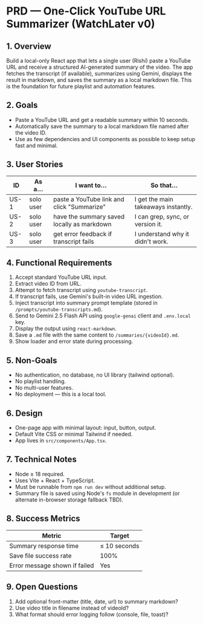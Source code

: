 # PRD — One-Click YouTube URL Summarizer (WatchLater v0)

## 1. Overview
Build a local-only React app that lets a single user (Rishi) paste a YouTube URL and receive a structured AI-generated summary of the video. The app fetches the transcript (if available), summarizes using Gemini, displays the result in markdown, and saves the summary as a local markdown file. This is the foundation for future playlist and automation features.

## 2. Goals
- Paste a YouTube URL and get a readable summary within 10 seconds.
- Automatically save the summary to a local markdown file named after the video ID.
- Use as few dependencies and UI components as possible to keep setup fast and minimal.

## 3. User Stories
| ID   | As a…      | I want to…                                   | So that…                            |
|------|------------|----------------------------------------------|-------------------------------------|
| US-1 | solo user  | paste a YouTube link and click "Summarize"   | I get the main takeaways instantly. |
| US-2 | solo user  | have the summary saved locally as markdown   | I can grep, sync, or version it.    |
| US-3 | solo user  | get error feedback if transcript fails       | I understand why it didn't work.    |

## 4. Functional Requirements
1. Accept standard YouTube URL input.
2. Extract video ID from URL.
3. Attempt to fetch transcript using `youtube-transcript`.
4. If transcript fails, use Gemini's built-in video URL ingestion.
5. Inject transcript into summary prompt template (stored in `/prompts/youtube-transcripts.md`).
6. Send to Gemini 2.5 Flash API using `google-genai` client and `.env.local` key.
7. Display the output using `react-markdown`.
8. Save a `.md` file with the same content to `/summaries/{videoId}.md`.
9. Show loader and error state during processing.

## 5. Non-Goals
- No authentication, no database, no UI library (tailwind optional).
- No playlist handling.
- No multi-user features.
- No deployment — this is a local tool.

## 6. Design
- One-page app with minimal layout: input, button, output.
- Default Vite CSS or minimal Tailwind if needed.
- App lives in `src/components/App.tsx`.

## 7. Technical Notes
- Node ≥ 18 required.
- Uses Vite + React + TypeScript.
- Must be runnable from `npm run dev` without additional setup.
- Summary file is saved using Node's `fs` module in development (or alternate in-browser storage fallback TBD).

## 8. Success Metrics
| Metric                         | Target      |
|--------------------------------|-------------|
| Summary response time          | ≤ 10 seconds|
| Save file success rate         | 100%        |
| Error message shown if failed  | Yes         |

## 9. Open Questions
1. Add optional front-matter (title, date, url) to summary markdown?
2. Use video title in filename instead of videoId?
3. What format should error logging follow (console, file, toast)?
